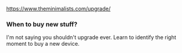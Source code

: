 https://www.theminimalists.com/upgrade/

### When to buy new stuff?
I'm not saying you shouldn't upgrade ever. Learn to identify the right moment to buy a new device.